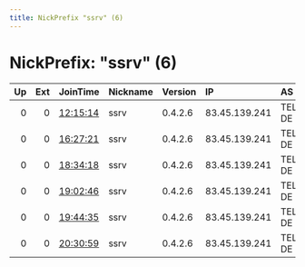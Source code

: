 ```yaml
---
title: NickPrefix "ssrv" (6)
---
```


# NickPrefix: "ssrv" (6)

|   Up |   Ext | JoinTime                                                                                            | Nickname   | Version   | IP            | AS                   | CC   |   ORp |   Dirp | OS    | Contact   |   eFamMembers |
|-----:|------:|:----------------------------------------------------------------------------------------------------|:-----------|:----------|:--------------|:---------------------|:-----|------:|-------:|:------|:----------|--------------:|
|    0 |     0 | [12:15:14](https://metrics.torproject.org/rs.html#details/C7D7E423ED33B916DE89D3ACF087FE307BE958C6) | ssrv       | 0.4.2.6   | 83.45.139.241 | TELEFONICA DE ESPANA | es   |  9001 |      0 | Linux | None      |             1 |
|    0 |     0 | [16:27:21](https://metrics.torproject.org/rs.html#details/75E2BB99296A0371A9428A8CF37250C5B5C404F2) | ssrv       | 0.4.2.6   | 83.45.139.241 | TELEFONICA DE ESPANA | es   |  9001 |      0 | Linux | None      |             1 |
|    0 |     0 | [18:34:18](https://metrics.torproject.org/rs.html#details/E29C8061BF1E49B764894AA2ED603F7A1A15958E) | ssrv       | 0.4.2.6   | 83.45.139.241 | TELEFONICA DE ESPANA | es   |  9001 |      0 | Linux | None      |             1 |
|    0 |     0 | [19:02:46](https://metrics.torproject.org/rs.html#details/49C189EC3BCFA3393D44FE698365F013B3D782ED) | ssrv       | 0.4.2.6   | 83.45.139.241 | TELEFONICA DE ESPANA | es   |  9001 |      0 | Linux | None      |             1 |
|    0 |     0 | [19:44:35](https://metrics.torproject.org/rs.html#details/9111003C71130220F5AB51A260A5B943490D05A7) | ssrv       | 0.4.2.6   | 83.45.139.241 | TELEFONICA DE ESPANA | es   |  9001 |      0 | Linux | None      |             1 |
|    0 |     0 | [20:30:59](https://metrics.torproject.org/rs.html#details/FA3C9B355C4CA094F042A54658A469D48792144C) | ssrv       | 0.4.2.6   | 83.45.139.241 | TELEFONICA DE ESPANA | es   |  9001 |      0 | Linux | None      |             1 |
